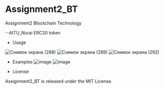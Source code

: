 # Assignment2_BT
Assignment2 Blockchain Technology

   --AITU_Nurai ERC20 token
   
   
   - Usage
   
   ![Снимок экрана (288)](https://user-images.githubusercontent.com/80448087/193298801-8fd8e23d-9a4d-42ab-94c4-2688f46a1e70.png)
   ![Снимок экрана (289)](https://user-images.githubusercontent.com/80448087/193299111-ce266cde-c16b-4d0e-a6c2-c3c1189f211c.png)
   ![Снимок экрана (292)](https://user-images.githubusercontent.com/80448087/193299178-f50c025a-da8b-41ab-8c25-cc35ae11179d.png)

   - Examples
   ![image](https://user-images.githubusercontent.com/80448087/193301082-6336f0e5-a620-4e11-b9fc-8874b1604ded.png)
   ![image](https://user-images.githubusercontent.com/80448087/193301035-7d33a519-660c-4362-97ca-7d17b973bd51.png)

   - License




Assignment2_BT is released under the MIT License.
